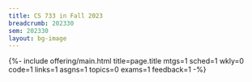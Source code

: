 ```yaml
---
title: CS 733 in Fall 2023
breadcrumb: 202330
sem: 202330
layout: bg-image
---
```

{%- include offering/main.html
  title=page.title
  mtgs=1
  sched=1
  wkly=0
  code=1
  links=1
  asgns=1
  topics=0
  exams=1
  feedback=1
-%}